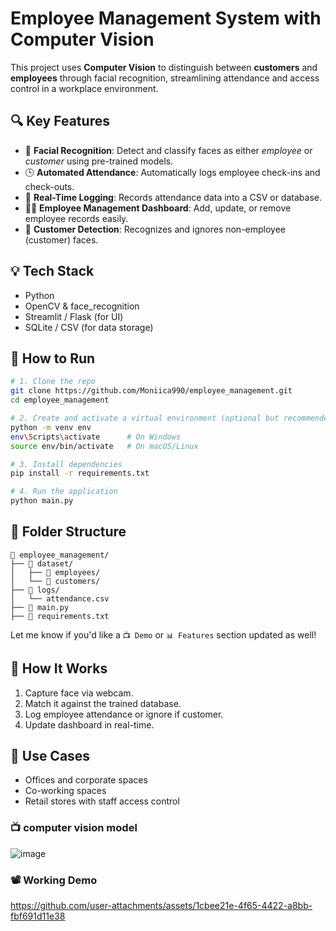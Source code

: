 # Employee Management System with Computer Vision

This project uses **Computer Vision** to distinguish between **customers** and **employees** through facial recognition, streamlining attendance and access control in a workplace environment.

## 🔍 Key Features

* 🎯 **Facial Recognition**: Detect and classify faces as either *employee* or *customer* using pre-trained models.
* 🕒 **Automated Attendance**: Automatically logs employee check-ins and check-outs.
* 🧾 **Real-Time Logging**: Records attendance data into a CSV or database.
* 🧑‍💼 **Employee Management Dashboard**: Add, update, or remove employee records easily.
* 👥 **Customer Detection**: Recognizes and ignores non-employee (customer) faces.

## 💡 Tech Stack

* Python
* OpenCV & face\_recognition
* Streamlit / Flask (for UI)
* SQLite / CSV (for data storage)



## 🚀 How to Run

```bash
# 1. Clone the repo
git clone https://github.com/Moniica990/employee_management.git
cd employee_management

# 2. Create and activate a virtual environment (optional but recommended)
python -m venv env
env\Scripts\activate      # On Windows
source env/bin/activate   # On macOS/Linux

# 3. Install dependencies
pip install -r requirements.txt

# 4. Run the application
python main.py
```

## 📂 Folder Structure

```
📁 employee_management/
├── 📁 dataset/
│   ├── 📁 employees/
│   └── 📁 customers/
├── 📁 logs/
│   └── attendance.csv
├── 📄 main.py
├── 📄 requirements.txt
```

Let me know if you'd like a `📺 Demo` or `📊 Features` section updated as well!


## 📸 How It Works

1. Capture face via webcam.
2. Match it against the trained database.
3. Log employee attendance or ignore if customer.
4. Update dashboard in real-time.

## 📌 Use Cases

* Offices and corporate spaces
* Co-working spaces
* Retail stores with staff access control


### 📺 computer vision model

![image](https://github.com/user-attachments/assets/f2052e61-1c6a-4841-80d7-a97472109ae6)



### 📽️ Working Demo

https://github.com/user-attachments/assets/1cbee21e-4f65-4422-a8bb-fbf691d11e38



